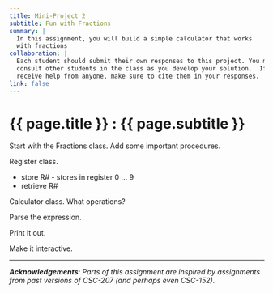 ```yaml
---
title: Mini-Project 2
subtitle: Fun with Fractions
summary: |
  In this assignment, you will build a simple calculator that works
  with fractions
collaboration: |
  Each student should submit their own responses to this project. You may
  consult other students in the class as you develop your solution.  If you
  receive help from anyone, make sure to cite them in your responses. 
link: false
---
```

# {{ page.title }} : {{ page.subtitle }}

Start with the Fractions class.  Add some important procedures.

Register class.

* store R# - stores in register 0 ... 9
* retrieve R#

Calculator class.  What operations?

Parse the expression.

Print it out.

Make it interactive.

---

_**Acknowledgements**: Parts of this assignment are inspired by assignments from past versions of CSC-207 (and perhaps even CSC-152)._
